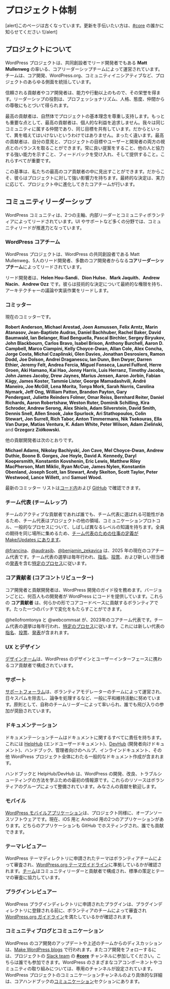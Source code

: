 <!--
# Project Organization
-->

# プロジェクト体制

<!--
This page is out of date. Let someone in [#core](https://wordpress.slack.com/messages/C02RQBWTW) know if you want to help update it!
-->

\[alert\]このページは古くなっています。更新を手伝いたい方は、[#core](https://wordpress.slack.com/messages/C02RQBWTW) の誰かに知らせてください !\[/alert\]

<!--
## About the Project
-->

## プロジェクトについて

<!--
The WordPress project is run by a core leadership team and led by co-founder and lead developer **Matt Mullenweg**. The team governs all aspects of the project, including core development, WordPress.org, and community initiatives.
-->

WordPress プロジェクトは、共同創設者でリード開発者でもある **Matt Mullenweg** の率いる、コアリーダーシップチームによって運営されています。チームは、コア開発、WordPress.org、コミュニティイニシアティブなど、プロジェクトのあらゆる側面を統括しています。

<!--
Trusted contributors and core developers earn their stripes on more than their abilities and actions. Leadership roles are earned on the basis of professionalism, personality, attitude, and respect among peers.
-->

信頼される貢献者やコア開発者は、能力や行動以上のもので、その栄誉を得ます。リーダーシップの役割は、プロフェッショナリズム、人格、態度、仲間からの尊敬にもとづいて得られます。

<!--
The best contributors naturally respect and subscribe to the project’s core philosophies. A lack of a personal agenda is paramount: we’re all a part of the same community and we all share common goals. This doesn’t mean you can’t have an opinion – far from it. The best contributors can balance their opinions with the goals of the project and the perspectives of both users and developers. Offering consistently good suggestions, demonstrating a strong ability to collaborate with others, and being able to accept (and provide) feedback are all important.
-->

最高の貢献者は、自然体でプロジェクトの基本理念を尊重し支持します。もっとも重要な点として、最高の貢献者は、個人的な利益を追求しません。我々は同じコミュニティに属する仲間であり、同じ目標を共有しています。だからといって、異を唱えてはいけないというわけではありません。まったく違います。最高の貢献者は、自分の意見と、プロジェクトの目標やユーザーと開発者の両方の視点とのバランスを取ることができます。常に良い提案をすること、他の人と協力する強い能力を示すこと、フィードバックを受け入れ、そして提供すること。これらすべてが重要です。

<!--
You can identify these standards in some of our best core contributors, and that’s why they have strong influence over the project. Final decisions are made by the core team, which has evolved over the life of the project based on merit.
-->

この基準は、私たちの最高のコア貢献者の中に見出すことができます。だからこそ、彼らはプロジェクトに対して強い影響力を持ちます。最終的な決定は、実力に応じて、プロジェクト中に進化してきたコアチームが行います。

<!--
## Community Leadership
-->

## コミュニティリーダーシップ

<!--
The WordPress community is led via two main avenues: the Internal Leads and the Community Volunteers. In many areas, such as UI and Support, the Community Leads are the driving force.
-->

WordPress コミュニティは、2つの主軸、内部リーダーとコミュニティボランティアによってリードされています。UI やサポートなど多くの分野では、コミュニティリードが推進力となっています。

<!--
### The WordPress Core Team
-->

### WordPress コアチーム

<!--
The WordPress project is led by the **core leadership team**, which consists of WordPress co-founder Matt Mullenweg, five lead developers, and a number of core developers.
-->

WordPress プロジェクトは、WordPress の共同創設者である Matt Mullenweg、5人のリード開発者、多数のコア開発者からなる**コアリーダーシップチーム**によってリードされています。

<!--
The lead developers are **Helen Hou-Sandi**, **Dion Hulse**, **Mark Jaquith**, **Andrew Nacin**, and **Andrew Ozz**. These developers have final authority on technical decisions, and lead architecture discussions and implementation efforts.
-->

リード開発者は、**Helen Hou-Sandi**、**Dion Hulse**、**Mark Jaquith**、**Andrew Nacin**、**Andrew Ozz** です。彼らは技術的な決定について最終的な権限を持ち、アーキテクチャーの議論や実装作業をリードします。

<!--
### Committers
-->

### コミッター

<!--
Current committers include:
-->

現在のコミッターです。

**Robert Anderson, Michael Arestad, Joen Asmussen, Felix Arntz, Marin Atanasov, Jean-Baptiste Audras, Daniel Bachhuber, Rachel Baker, David Baumwald, Ian Belanger, Riad Benguella, Pascal Birchler, Sergey Biryukov, John Blackbourn, Carlos Bravo, Isabel Brison, Anthony Burchell, Aaron D. Campbell, Marco Ciampini, Kelly Choyce-Dwan, Allan Cole, Alex Concha, Jorge Costa, Michal Czaplinski, Glen Davies, Jonathan Desrosiers, Ramon Dodd, Joe Dolson, Andrei Draganescu, Ian Dunn, Ben Dwyer, Darren Ethier, Jeremy Felt, Andrea Fercia, Miguel Fonseca, Laurel Fulford, Herre Groen, Aki Hamano, Kai Hao, Jonny Harris, Luis Herranz, Timothy Jacobs, John James Jacoby, Drew Jaynes, Marius Jensen, Aaron Jorbin, Fabian Kägy, James Koster, Tammie Lister, George Mamadashvili, André Maneiro, Joe McGill, Lena Morita, Tonya Mork, Sarah Norris, Carolina Nymark, Jeff Ong, William Patton, Brandon Payton, Gary Pendergast, Juliette Reinders Folmer, Omar Reiss, Bernhard Reiter, Daniel Richards, Aaron Robertshaw, Weston Ruter, Dominik Schilling, Kira Schroder, Andrew Serong, Alex Shiels, Adam Silverstein, David Smith, Dennis Snell, Allen Snook, Jake Spurlock, Ari Stathopoulos, Colin Stewart, Jon Surrell, Rich Tabor, Anton Timmermans, Nik Tsekouras, Ella Van Durpe, Matias Ventura, K. Adam White, Peter Wilson, Adam Zieliński,** and **Grzegorz Ziółkowski.**

<!--
Other contributing developers include:
-->

他の貢献開発者は次のとおりです。

**Michael Adams, Nikolay Bachiyski, Jon Cave, Mel Choyce-Dwan, Andrew Duthie, Boone B. Gorges, Joe Hoyle, David A. Kennedy, Daryl Koopersmith, Konstantin Kovshenin, Eric Lewis, Matthew Riley MacPherson, Matt Miklic, Ryan McCue, James Nylen, Konstantin Obenland, Joseph Scott, Ian Stewart, Andy Skelton, Scott Taylor, Peter Westwood, Lance Willett,** and **Samuel Wood.**

<!--
*Note that the most current list of committers can be viewed [in code](https://meta.trac.wordpress.org/browser/sites/trunk/trac.wordpress.org/templates/core/site-specific.html) and [on GitHub](https://github.com/orgs/WordPress/teams/wordpress-core).*
-->

最新のコミッター リストは[コード内](https://meta.trac.wordpress.org/browser/sites/trunk/trac.wordpress.org/templates/core/site-specific.html)および [GitHub](https://github.com/orgs/WordPress/teams/wordpress-core) で確認できます。

<!--
### Team Reps
-->

### チーム代表 (チームレップ)

<!--
Since anyone who is an active contributor on a team can be elected as team rep, team reps will often have different levels of familiarity with other areas of the project, communication protocols, and general processes. To get everyone’s expectations in the same place, the [“job description” for team reps is located on Make/Updates](https://make.wordpress.org/updates/team-reps/).
-->

チームのアクティブな貢献者であれば誰でも、チーム代表に選ばれる可能性があるため、チーム代表はプロジェクトの他の領域、コミュニケーションプロトコル、一般的なプロセスについて、しばしば異なるレベルの知識を持ちます。全員の期待を同じ場所に集めるため、[チーム代表のための仕事の定義が Make/Updates にあります](https://make.wordpress.org/updates/team-reps/)。

<!--
[@francina](https://profiles.wordpress.org/francina/), [@audrasjb](https://profiles.wordpress.org/audrasjb/) and [@benjamin\_zekavica](https://profiles.wordpress.org/benjamin_zekavica/) are the current Core Team Reps for 2025. Team Rep elections happen every year and follow a [specific process](https://make.wordpress.org/core/2020/04/17/proposal-core-team-rep-elections/) that includes [nominations](https://make.wordpress.org/core/2020/04/29/nominations-for-core-team-reps/), [voting](https://make.wordpress.org/core/2020/05/15/core-team-reps-submit-your-votes/), and [announcing](https://make.wordpress.org/core/2020/06/03/core-team-reps-for-2020-and-beyond/) the new reps.
-->

[@francina](https://profiles.wordpress.org/francina/)、[@audrasjb](https://profiles.wordpress.org/audrasjb/)、[@benjamin\_zekavica](https://profiles.wordpress.org/benjamin_zekavica/) は、2025 年の現在のコアチーム代表です。チーム代表の選挙は毎年行われ、[指名](https://make.wordpress.org/core/2020/04/29/nominations-for-core-team-reps/)、[投票](https://make.wordpress.org/core/2020/05/15/core-team-reps-submit-your-votes/)、および新しい担当者の[発表](https://make.wordpress.org/core/2020/06/03/core-team-reps-for-2020-and-beyond/)を含む[特定のプロセス](https://make.wordpress.org/core/2020/04/17/proposal-core-team-rep-elections/)に従います。

<!--
### Core Contributors
-->

### コア貢献者 (コアコントリビューター)

<!--
The core and contributing developers serve as guides for WordPress development. With every version, hundreds of developers contribute code to WordPress. These **core contributors** are volunteers who contribute to the core codebase in some way. All it takes is a single patch to make a difference.
-->

コア開発者と貢献開発者は、WordPress 開発のガイド役を務めます。バージョンごとに、何百人もの開発者が WordPress にコードを提供しています。これらの **コア貢献者** は、何らかの形でコアコードベースに貢献するボランティアです。たった一つのパッチで変化をもたらすことができます。

<!--
@hellofromtonya and @webcommsat are the current Core Team Reps for 2023. Team Rep elections happen every years and follow a [specific process](https://make.wordpress.org/core/2020/04/17/proposal-core-team-rep-elections/) that includes [nominations](https://make.wordpress.org/core/2020/04/29/nominations-for-core-team-reps/), [voting](https://make.wordpress.org/core/2020/05/15/core-team-reps-submit-your-votes/), and [announcing](https://make.wordpress.org/core/2020/06/03/core-team-reps-for-2020-and-beyond/) the new reps.
-->

@hellofromtonya と @webcommsat が、2023年のコアチーム代表です。チーム代表の選挙は毎年行われ、[特定のプロセス](https://make.wordpress.org/core/2020/04/17/proposal-core-team-rep-elections/)に従います。これには新しい代表の[指名](https://make.wordpress.org/core/2020/04/29/nominations-for-core-team-reps/)、[投票](https://make.wordpress.org/core/2020/05/15/core-team-reps-submit-your-votes/)、[発表](https://make.wordpress.org/core/2020/06/03/core-team-reps-for-2020-and-beyond/)が含まれます。

<!--
### UX and Design
-->

### UX とデザイン

<!--
The [design team](https://make.wordpress.org/ui/) is made up of core contributors who work on the design and user interface of WordPress.
-->

[デザインチーム](https://make.wordpress.org/ui/)は、WordPress のデザインとユーザーインターフェースに携わるコア貢献者で構成されています。

<!--
### Support
-->

### サポート

<!--
The [support forums](https://wordpress.org/support/) are run by a team of volunteer moderators who remove spam, handle disputes, and generally keep the peace. They are led primarily by a self-appointed team leader and everyone is encouraged to jump in.
-->

[サポートフォーラム](https://wordpress.org/support/)は、ボランティアモデレーターのチームによって運営され、日々スパムを除去し、論争を処理するなど、一般に平和維持活動に努めています。原則として、自称のチームリーダーによって率いられ、誰でも飛び入りの参加が奨励されています。

<!--
### Documentation
-->

### ドキュメンテーション

<!--
The Documentation team is responsible for all things documentation, including [HelpHub](https://wordpress.org/support) (end-users documentation), [DevHub](https://developer.wordpress.org) (developer-oriented documentation), handbooks, admin help, inline docs, and other general wordsmithing across the WordPress project.
-->

ドキュメンテーションチームはドキュメントに関するすべてに責任を持ちます。これには [HelpHub](https://wordpress.org/support) (エンドユーザードキュメント)、[DevHub](https://developer.wordpress.org) (開発者向けドキュメント)、ハンドブック、管理者向けのヘルプ、インラインドキュメント、その他 WordPress プロジェクト全体にわたる一般的なドキュメント作成が含まれます。

<!--
This handbook and HelpHub/DevHub are the primary sources of information for learning how to develop, improve, and troubleshoot WordPress. These resources are curated by a group of volunteers. Everyone is welcome to contribute.
-->

ハンドブックと HelpHub/DevHub は、WordPress の開発、改良、トラブルシューティングの方法を学ぶための最初の情報源です。これらのリソースはボランティアのグループによって整備されています。みなさんの貢献を歓迎します。

<!--
### Mobile
-->

### モバイル

<!--
The [WordPress mobile applications](https://apps.wordpress.org/) are open source software, just like the project. There are two applications currently for iOS and Android. Both apps are hosted on GitHub where anyone can contribute.
-->

[WordPress モバイルアプリケーション](https://apps.wordpress.org/)は、プロジェクト同様に、オープンソースソフトウェアです。現在、iOS 用と Android 用の2つのアプリケーションがあります。どちらのアプリケーションも GitHub でホスティングされ、誰でも貢献できます。

<!--
### Theme Reviewers
-->

### テーマレビュアー

<!--
Themes submitted to the WordPress Themes Directory are reviewed by a team of volunteers to ensure compliance with the [WordPress.org theme guidelines](https://make.wordpress.org/themes/handbook/). The [team](https://make.wordpress.org/themes/handbook/the-team/members/) is made up of community leaders and contributors who work together on developing standards and reviewing themes.
-->

WordPress テーマディレクトリに申請されたテーマはボランティアチームによって審査され、[WordPress.org テーマガイドライン](https://make.wordpress.org/themes/handbook/)に準拠しているかが確認されます。[チーム](https://make.wordpress.org/themes/handbook/the-team/members/)はコミュニティリーダーと貢献者で構成され、標準の策定とテーマの審査に協力しています。

<!--
### Plugin Reviewers
-->

### プラグインレビュアー

<!--
Plugins submitted to the WordPress Plugins Directory are reviewed by a team of volunteers to ensure they meet [WordPress.org guidelines](https://developer.wordpress.org/plugins/wordpress-org/detailed-plugin-guidelines/) before being included in the plugin directory.
-->

WordPress プラグインディレクトリに申請されたプラグインは、プラグインディレクトリに登録される前に、ボランティアのチームによって審査され [WordPress.org ガイドライン](https://developer.wordpress.org/plugins/wordpress-org/detailed-plugin-guidelines/)を満たしているかが確認されます。

<!--
### Community Blogs and Communication
-->

### コミュニティブログとコミュニケーション

<!--
WordPress core development updates and discussion from the teams above happen on the [Make WordPress blogs.](http://make.wordpress.org) You can also follow core development by joining the **[#core](https://make.wordpress.org/core/tag/core/)** channel on the project’s [Slack team](https://make.wordpress.org/chat/), which is open for anyone to join. Dedicated channels are set up for various WordPress core components and community initiatives. A more specific breakdown of the WordPress project’s communication channels is available in the [Communication](https://make.wordpress.org/core/handbook/about/communication/) section of the Core Handbook.
-->

WordPress のコア開発のアップデートや上述のチームからのディスカッションは、[Make WordPress blogs](http://make.wordpress.org) で行われます。またコア開発をフォローするには、プロジェクトの [Slack team](https://make.wordpress.org/chat/) の **[#core](https://make.wordpress.org/core/tag/core/)** チャンネルに参加してください。こちらは誰でも参加できます。WordPress のさまざまなコアコンポーネントやコミュニティの取り組みについては、専用のチャンネルが設定されています。WordPress プロジェクトのコミュニケーションチャンネルのより具体的な詳細は、コアハンドブックの[コミュニケーション](https://ja.wordpress.org/team/handbook/core/about/communication/)セクションにあります。
